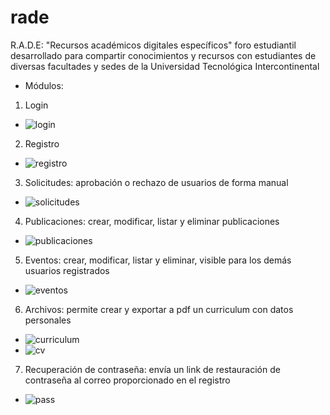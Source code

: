 # rade
R.A.D.E: "Recursos académicos digitales específicos" foro estudiantil desarrollado para compartir conocimientos y recursos con estudiantes de diversas facultades y sedes de la Universidad Tecnológica Intercontinental
- Módulos:

1. Login
 - ![login](https://user-images.githubusercontent.com/37028794/140834329-c353d89b-5949-4a67-b446-729f4987781b.PNG)
2. Registro
- ![registro](https://user-images.githubusercontent.com/37028794/140834468-c91e7ca7-ebff-499b-a154-0222a2e102c9.PNG)
3. Solicitudes: aprobación o rechazo de usuarios de forma manual
- ![solicitudes](https://user-images.githubusercontent.com/37028794/140834715-3c9d7332-e399-4bbb-99c0-10dd842b2f23.PNG)
4. Publicaciones: crear, modificar, listar y eliminar publicaciones
- ![publicaciones](https://user-images.githubusercontent.com/37028794/140834748-c0aef4c6-2966-4bda-a20c-d5ee8eeb98f5.PNG)
5. Eventos: crear, modificar, listar y eliminar, visible para los demás usuarios registrados
- ![eventos](https://user-images.githubusercontent.com/37028794/140834817-44bc672e-a853-4e90-b0a2-89e5d0ae7e5a.PNG)
6. Archivos: permite crear y exportar a pdf un curriculum con datos personales
- ![curriculum](https://user-images.githubusercontent.com/37028794/140834907-84f28a50-c72b-41ff-9d19-9bfdefb2178f.PNG)
- ![cv](https://user-images.githubusercontent.com/37028794/140834932-0fc4fca6-53bf-4f51-b2e1-1c473842e462.PNG)
7. Recuperación de contraseña: envía un link de restauración de contraseña al correo proporcionado en el registro
- ![pass](https://user-images.githubusercontent.com/37028794/140835054-121d4de4-649c-481f-942e-344cc049804d.PNG)
